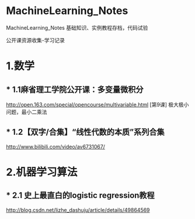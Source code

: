 # MachineLearning_Notes
MachineLearning_Notes  基础知识、实例教程存档，代码试验



公开课资源收集-学习记录

# 1.数学

## * 1.1麻省理工学院公开课：多变量微积分

http://open.163.com/special/opencourse/multivariable.html
[第9课] 极大极小问题，最小二乘法

## * 1.2【双字/合集】“线性代数的本质”系列合集
http://www.bilibili.com/video/av6731067/


# 2.机器学习算法
## * 2.1 史上最直白的logistic regression教程
http://blog.csdn.net/lizhe_dashuju/article/details/49864569


